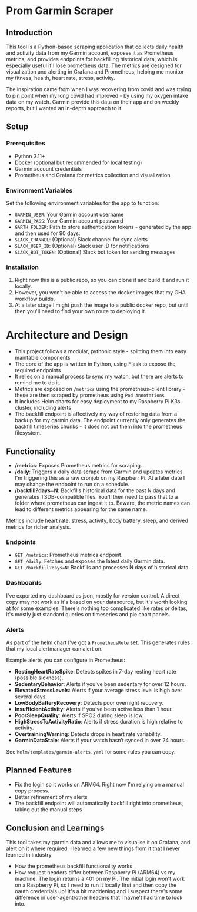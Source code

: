 # Prom Garmin Scraper

## Introduction

This tool is a Python-based scraping application that collects daily health and activity data from my Garmin account, exposes it as Prometheus metrics, and provides endpoints for backfilling historical data, which is especially useful if I lose prometheus data. The metrics are designed for visualization and alerting in Grafana and Prometheus, helping me monitor my fitness, health, heart rate, stress, activity.

The inspiration came from when I was recovering from covid and was trying to pin point when my long covid had improved - by using my oxygen intake data on my watch. Garmin provide this data on their app and on weekly reports, but I wanted an in-depth approach to it. 


## Setup

### Prerequisites

- Python 3.11+
- Docker (optional but recommended for local testing)
- Garmin account credentials
- Prometheus and Grafana for metrics collection and visualization

### Environment Variables

Set the following environment variables for the app to function:

- `GARMIN_USER`: Your Garmin account username
- `GARMIN_PASS`: Your Garmin account password
- `GARTH_FOLDER`: Path to store authentication tokens - generated by the app and then used for 90 days.
- `SLACK_CHANNEL`: (Optional) Slack channel for sync alerts
- `SLACK_USER_ID`: (Optional) Slack user ID for notifications
- `SLACK_BOT_TOKEN`: (Optional) Slack bot token for sending messages

### Installation
1. Right now this is a public repo, so you can clone it and build it and run it locally.
2. However, you won't be able to access the docker images that my GHA workflow builds. 
3. At a later stage I might push the image to a public docker repo, but until then you'll need to find your own route to deploying it.

# Architecture and Design
* This project follows a modular, pythonic style - splitting them into easy maintable components
* The core of the app is written in Python, using Flask to expose the required endpoints
* It relies on a manual process to sync my watch, but there are alerts to remind me to do it.
* Metrics are exposed on `/metrics` using the prometheus-client library - these are then scraped by prometheus using `Pod Annotations`
* It includes Helm charts for easy deployment to my Raspberry Pi K3s cluster, including alerts
* The backfill endpoint is affectively my way of restoring data from a backup for my garmin data. The endpoint currently only generates the backfill timeseries chunks - it does not put them into the prometheus filesystem.

## Functionality

- **/metrics**: Exposes Prometheus metrics for scraping.
- **/daily**: Triggers a daily data scrape from Garmin and updates metrics. I'm triggering this as a raw cronjob on my Raspberr Pi. At a later date I may change the endpoint to run on a schedule.
- **/backfill?days=N**: Backfills historical data for the past N days and generates TSDB-compatible files. You'll then need to pass that to a folder where prometheus can ingest it to. Beware, the metric names can lead to different metrics appearing for the same name.

Metrics include heart rate, stress, activity, body battery, sleep, and derived metrics for richer analysis.

### Endpoints

- `GET /metrics`: Prometheus metrics endpoint.
- `GET /daily`: Fetches and exposes the latest daily Garmin data.
- `GET /backfill?days=N`: Backfills and processes N days of historical data.

### Dashboards

I've exported my dashboard as json, mostly for version control.
A direct copy may not work as it's based on your datasource, but it's worth looking at for some examples. There's nothing too complicated like rates or deltas, it's mostly just standard queries on timeseries and pie chart panels.


### Alerts
 
As part of the helm chart I've got a `PrometheusRule` set. This generates rules that my local alertmanager can alert on. 

Example alerts you can configure in Prometheus:

- **RestingHeartRateSpike**: Detects spikes in 7-day resting heart rate (possible sickness).
- **SedentaryBehavior**: Alerts if you’ve been sedentary for over 12 hours.
- **ElevatedStressLevels**: Alerts if your average stress level is high over several days.
- **LowBodyBatteryRecovery**: Detects poor overnight recovery.
- **InsufficientActivity**: Alerts if you’ve been active less than 1 hour.
- **PoorSleepQuality**: Alerts if SPO2 during sleep is low.
- **HighStressToActivityRatio**: Alerts if stress duration is high relative to activity.
- **OvertrainingWarning**: Detects drops in heart rate variability.
- **GarminDataStale**: Alerts if your watch hasn’t synced in over 24 hours.

See `helm/templates/garmin-alerts.yaml` for some rules you can copy.

## Planned Features

- Fix the login so it works on ARM64. Right now I'm relying on a manual copy process.
- Better refinement of my alerts
- The backfill endpoint will automatically backfill right into prometheus, taking out the manual steps


## Conclusion and Learnings

This tool takes my garmin data and allows me to visualise it on Grafana, and alert on it where required.  I learned a few new things from it that I never learned in industry
* How the prometheus backfill functionality works
* How request headers differ between Raspberry Pi (ARM64) vs my machine. The login returns a 401 on my Pi. The initial login won't work on a Raspberry Pi, so I need to run it locally first and then copy the oauth credentials up! It's a bit maddening and I suspect there's some difference in user-agent/other headers that I havne't had time to look into.